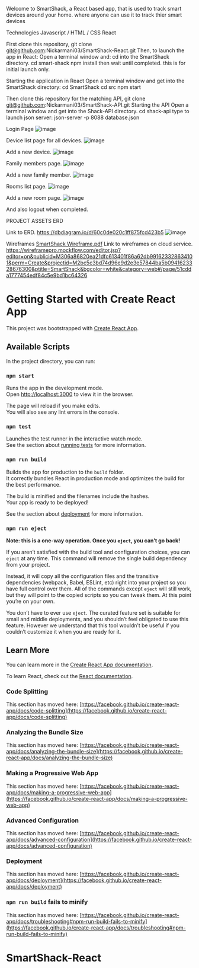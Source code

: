 Welcome to SmartShack, a React based app, that is used to track smart devices around your home. where anyone can use it to track thier smart devices








Technologies
Javascript / HTML / CSS
React


First clone this repository, git clone git@github.com:Nickarmani03/SmartShack-React.git
Then, to launch the app in React:
Open a terminal window and:
cd into the SmartShack directory.
cd smart-shack
npm install then wait until completed. this is for initial launch only. 

Starting the application in React
Open a terminal window and get into the SmartShack directory:
cd SmartShack 
cd src
npm start

Then clone this repository for the matching API, git clone git@github.com:Nickarmani03/SmartShack-API.git
Starting the API
Open a terminal window and get into the Shack-API directory.
cd shack-api
type to launch json server: json-server -p 8088 database.json


Login Page
![image](https://user-images.githubusercontent.com/81944816/124510565-b1f09180-dd99-11eb-98bc-514fd54a0c68.png)

Device list page for all devices.
![image](https://user-images.githubusercontent.com/81944816/124515251-98a11280-dda4-11eb-95ce-6411404186ea.png)

Add a new device.
![image](https://user-images.githubusercontent.com/81944816/124515285-b2daf080-dda4-11eb-9115-56b62fe84e83.png)

Family members page.
![image](https://user-images.githubusercontent.com/81944816/124515312-c38b6680-dda4-11eb-9ea7-601e65082449.png)

Add a new family member.
![image](https://user-images.githubusercontent.com/81944816/124515337-d3a34600-dda4-11eb-9433-610ba2f6b83d.png)

Rooms list page.
![image](https://user-images.githubusercontent.com/81944816/124515369-e87fd980-dda4-11eb-8a56-db06dd30520a.png)

Add a new room page.
![image](https://user-images.githubusercontent.com/81944816/124515396-fb92a980-dda4-11eb-9842-fd5ef628e786.png)

And also  logout when completed.

PROJECT ASSETS
ERD

Link to ERD.
https://dbdiagram.io/d/60c0de020c1ff875fcd423b5
![image](https://user-images.githubusercontent.com/81944816/124515604-765bc480-dda5-11eb-9809-e4ba50b0884e.png)



Wireframes
[SmartShack Wireframe.pdf](https://github.com/Nickarmani03/SmartShack-React/files/6766138/SmartShack.Wireframe.pdf)
Link to wireframes on cloud service.
https://wireframepro.mockflow.com/editor.jsp?editor=on&publicid=M306a86820ea21dfc613401f86a62db991623328634101&perm=Create&projectid=M2bc5c3bd74d96e9d2e3e57844ba5b0941623328676300&ptitle=SmartShack&bgcolor=white&category=web#/page/51cdda1777454edf84c5e9bd1bc64326


# Getting Started with Create React App

This project was bootstrapped with [Create React App](https://github.com/facebook/create-react-app).




## Available Scripts

In the project directory, you can run:

### `npm start`

Runs the app in the development mode.\
Open [http://localhost:3000](http://localhost:3000) to view it in the browser.

The page will reload if you make edits.\
You will also see any lint errors in the console.

### `npm test`

Launches the test runner in the interactive watch mode.\
See the section about [running tests](https://facebook.github.io/create-react-app/docs/running-tests) for more information.

### `npm run build`

Builds the app for production to the `build` folder.\
It correctly bundles React in production mode and optimizes the build for the best performance.

The build is minified and the filenames include the hashes.\
Your app is ready to be deployed!

See the section about [deployment](https://facebook.github.io/create-react-app/docs/deployment) for more information.

### `npm run eject`

**Note: this is a one-way operation. Once you `eject`, you can’t go back!**

If you aren’t satisfied with the build tool and configuration choices, you can `eject` at any time. This command will remove the single build dependency from your project.

Instead, it will copy all the configuration files and the transitive dependencies (webpack, Babel, ESLint, etc) right into your project so you have full control over them. All of the commands except `eject` will still work, but they will point to the copied scripts so you can tweak them. At this point you’re on your own.

You don’t have to ever use `eject`. The curated feature set is suitable for small and middle deployments, and you shouldn’t feel obligated to use this feature. However we understand that this tool wouldn’t be useful if you couldn’t customize it when you are ready for it.

## Learn More

You can learn more in the [Create React App documentation](https://facebook.github.io/create-react-app/docs/getting-started).

To learn React, check out the [React documentation](https://reactjs.org/).

### Code Splitting

This section has moved here: [https://facebook.github.io/create-react-app/docs/code-splitting](https://facebook.github.io/create-react-app/docs/code-splitting)

### Analyzing the Bundle Size

This section has moved here: [https://facebook.github.io/create-react-app/docs/analyzing-the-bundle-size](https://facebook.github.io/create-react-app/docs/analyzing-the-bundle-size)

### Making a Progressive Web App

This section has moved here: [https://facebook.github.io/create-react-app/docs/making-a-progressive-web-app](https://facebook.github.io/create-react-app/docs/making-a-progressive-web-app)

### Advanced Configuration

This section has moved here: [https://facebook.github.io/create-react-app/docs/advanced-configuration](https://facebook.github.io/create-react-app/docs/advanced-configuration)

### Deployment

This section has moved here: [https://facebook.github.io/create-react-app/docs/deployment](https://facebook.github.io/create-react-app/docs/deployment)

### `npm run build` fails to minify

This section has moved here: [https://facebook.github.io/create-react-app/docs/troubleshooting#npm-run-build-fails-to-minify](https://facebook.github.io/create-react-app/docs/troubleshooting#npm-run-build-fails-to-minify)
# SmartShack-React
